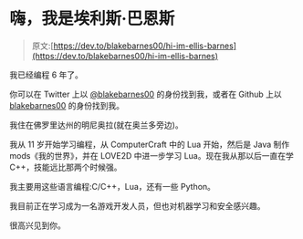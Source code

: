 # 嗨，我是埃利斯·巴恩斯

> 原文:[https://dev.to/blakebarnes00/hi-im-ellis-barnes](https://dev.to/blakebarnes00/hi-im-ellis-barnes)

我已经编程 6 年了。

你可以在 Twitter 上以 [@blakebarnes00](https://www.twitter.com/blakebarnes00) 的身份找到我，或者在 Github 上以 [blakebarnes00](https://github.com/BlakeBarnes00) 的身份找到我。

我住在佛罗里达州的明尼奥拉(就在奥兰多旁边)。

我从 11 岁开始学习编程，从 ComputerCraft 中的 Lua 开始，然后是 Java 制作 mods《我的世界》，并在 LOVE2D 中进一步学习 Lua。现在我从那以后一直在学 C++，技能远比那两个时候强。

我主要用这些语言编程:C/C++，Lua，还有一些 Python。

我目前正在学习成为一名游戏开发人员，但也对机器学习和安全感兴趣。

很高兴见到你。